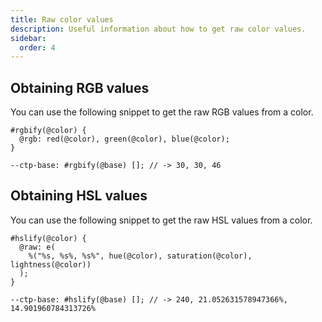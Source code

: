 ```yaml
---
title: Raw color values
description: Useful information about how to get raw color values.
sidebar: 
  order: 4
---
```


## Obtaining RGB values

You can use the following snippet to get the raw RGB values from a color.

```less
#rgbify(@color) {
  @rgb: red(@color), green(@color), blue(@color);
}
```

```less
--ctp-base: #rgbify(@base) []; // -> 30, 30, 46
```

## Obtaining HSL values

You can use the following snippet to get the raw HSL values from a color.

```less
#hslify(@color) {
  @raw: e(
    %("%s, %s%, %s%", hue(@color), saturation(@color), lightness(@color))
  );
}
```

```less
--ctp-base: #hslify(@base) []; // -> 240, 21.052631578947366%, 14.901960784313726%
```
